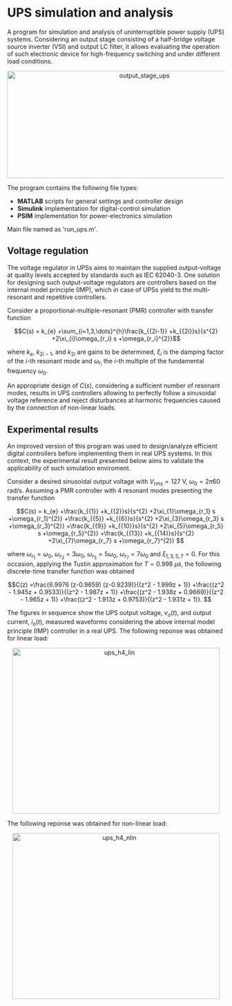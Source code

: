 # UPS simulation and analysis

A program for simulation and analysis of uninterruptible power supply (UPS) systems. Considering an output stage consisting of a half-bridge voltage source inverter (VSI) and output LC filter, it allows evaluating the operation of such electronic device for high-frequency switching and under different load conditions.

<div align="center">
<img width="620" height="248" alt="output_stage_ups" src="https://github.com/user-attachments/assets/a1fe8c03-079d-476c-b0bf-8c1114b15f5c"/>
</div>

The program contains the following file types:
- **MATLAB** scripts for general settings and controller design
- **Simulink** implementation for digital-control simulation
- **PSIM** implementation for power-electronics simulation

Main file named as 'run_ups.m'.

## Voltage regulation

The voltage regulator in UPSs aims to maintain the supplied output-voltage at quality levels accepted by standards such as IEC 62040-3. One solution for designing such output-voltage regulators are controllers based on the internal model principle (IMP), which in case of UPSs yield to the multi-resonant and repetitive controllers.

Consider a proportional-multiple-resonant (PMR) controller with transfer function

$$C(s) = k_{e} +\sum_{i=1,3,\dots}^{h}\frac{k_{{2i-1}} +k_{{2i}}s}{s^{2} +2\xi_{i}\omega_{r_i} s +\omega_{r_i}^{2}}$$

where $k_{e}$, $k_{{2i-1}}$, and $k_{{2i}}$ are gains to be determined, $\xi_{i}$ is the damping factor of the $i$-th resonant mode and $\omega_{r_i}$ the $i$-th multiple of the fundamental frequency $\omega_0$.

An appropriate design of $C(s)$, considering a sufficient number of resonant modes, results in UPS controllers allowing to perfectly follow a sinusoidal voltage reference and reject disturbances at harmonic frequencies caused by the connection of non-linear loads.

## Experimental results

An improved version of this program was used to design/analyze efficient digital controllers before implementing them in real UPS systems. In this context, the experimental result presented below aims to validate the applicability of such simulation enviroment.

Consider a desired sinusoidal output voltage with $V_{rms} = 127$ V, $\omega_0 = 2\pi 60$ rad/s. Assuming a PMR controller with 4 resonant modes presenting the transfer function

$$C(s) = k_{e} +\frac{k_{{1}} +k_{{2}}s}{s^{2} +2\xi_{1}\omega_{r_1} s +\omega_{r_1}^{2}} +\frac{k_{{5}} +k_{{6}}s}{s^{2} +2\xi_{3}\omega_{r_3} s +\omega_{r_3}^{2}} +\frac{k_{{9}} +k_{{10}}s}{s^{2} +2\xi_{5}\omega_{r_5} s +\omega_{r_5}^{2}} +\frac{k_{{13}} +k_{{14}}s}{s^{2} +2\xi_{7}\omega_{r_7} s +\omega_{r_7}^{2}}
$$

where $\omega_{r_1} = \omega_0$, $\omega_{r_3} = 3\omega_0$, $\omega_{r_5} = 5\omega_0$, $\omega_{r_7} = 7\omega_0$ and $\xi_{1,3,5,7} = 0$. For this occasion, applying the Tustin approximation for $T = 0.998\ \mu s$, the following discrete-time transfer function was obtained

$$C(z)
=\frac{6.9976 (z-0.9659) (z-0.9239)}{(z^2 - 1.999z + 1)}
+\frac{(z^2 - 1.945z + 0.9533)}{(z^2 - 1.987z + 1)}
+\frac{(z^2 - 1.938z + 0.9669)}{(z^2 - 1.965z + 1)}
+\frac{(z^2 - 1.913z + 0.9753)}{(z^2 - 1.931z + 1)}.
$$

The figures in sequence show the UPS output voltage, $v_o(t)$, and output current, $i_o(t)$, measured waveforms considering the above internal model principle (IMP) controller in a real UPS. The following reponse was obtained for linear load:

<div align="center">
<img width="480" height="384" alt="ups_h4_lin" src="https://github.com/user-attachments/assets/7ac7fb53-5727-496b-afc3-b964aec5bdd8"/>
</div>

The following reponse was obtained for non-linear load:
<div align="center">
<img width="480" height="384" alt="ups_h4_nlin" src="https://github.com/user-attachments/assets/3c69d625-a854-43f9-887c-3efc26e1bac3"/>
</div>
